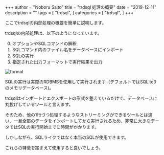 +++
author = "Noboru Saito"
title = "trdsql 処理の概要"
date = "2019-12-11"
description = ""
tags = [
    "trdsql",
]
categories = [
    "trdsql",
]
+++

ここでtrdsqlの内部処理の概要を簡単に説明します。

trdsqlの内部処理は、以下のようになっています。

0. オプションやSQLコマンドの解釈
1. SQLコマンド内のファイル名をデータベースにインポート
2. SQLの実行
3. 指定された出力フォーマットで実行結果を出力

![format](../format.png)

SQLの実行は実際のRDBMSを使用して実行されます（デフォルトではSQLite3のメモリデータベース)。

trdsqlはインポートとエクスポートの形式を整えているだけで、データベースに丸投げしているツールと言えます。

そのため、他の1行づつ処理するようなストリーミングができるツールとは違い、一旦全部のデータをインポートしてから実行されるため、非常に大きなデータではSQLの実行開始までに時間がかかります。

しかしながら、SQLライクではなく本当のSQLが使用できます。

これらの特徴を踏まえて使用すると良いでしょう。
